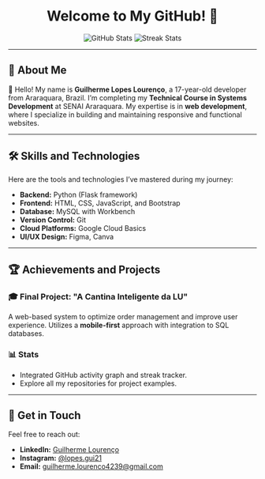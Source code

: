 <h1 align="center">Welcome to My GitHub! 🚀</h1>

<p align="center">
  <img src="https://github-readme-stats.vercel.app/api?username=GuiLourenco21&show_icons=true&theme=tokyonight" alt="GitHub Stats" />
  <img src="https://github-readme-streak-stats.herokuapp.com/?user=GuiLourenco21&theme=tokyonight" alt="Streak Stats" />
</p>

---

## 🌟 About Me

👋 Hello! My name is **Guilherme Lopes Lourenço**, a 17-year-old developer from Araraquara, Brazil. I’m completing my **Technical Course in Systems Development** at SENAI Araraquara. My expertise is in **web development**, where I specialize in building and maintaining responsive and functional websites.

---

## 🛠️ Skills and Technologies

Here are the tools and technologies I’ve mastered during my journey:
- **Backend:** Python (Flask framework)
- **Frontend:** HTML, CSS, JavaScript, and Bootstrap
- **Database:** MySQL with Workbench
- **Version Control:** Git
- **Cloud Platforms:** Google Cloud Basics
- **UI/UX Design:** Figma, Canva

---

## 🏆 Achievements and Projects

### 🎓 Final Project: "A Cantina Inteligente da LU"
A web-based system to optimize order management and improve user experience. Utilizes a **mobile-first** approach with integration to SQL databases.

### 📊 Stats
- Integrated GitHub activity graph and streak tracker.
- Explore all my repositories for project examples.

---

## 📩 Get in Touch

Feel free to reach out:
- **LinkedIn:** [Guilherme Lourenço](https://www.linkedin.com/in/guilherme-lourenço-87a91a284)
- **Instagram:** [@lopes.gui21](https://www.instagram.com/lopes.gui21/)
- **Email:** guilherme.lourenco4239@gmail.com
